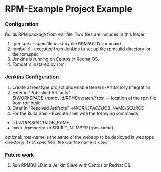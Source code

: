 RPM-Example Project Example
==========================
	
### Configuration 
Builds RPM package from war file. Two files are included in this folder.

1. rpm.spec - spec file used by the RPMBUILD command
2. rpmbuild - executed from Jenkins to set up the rpmbuild directory for the rpm.spec
3. Jenkins is running on Centos or Redhat OS.  
4. Tomcat is installed by rpm. 

### Jenkins Configuration  
1. Create a freestype project and enable Generic-Artifactory Integration
2. Enter in "Published Artifacts" ${WORKSPACE}/rpmbuild/RPMS/noarch/*rpm -- location of the rpm file from rpmbuild
3. Enter in "Resolved Artifacts" <location of war file>=>$WORKSPACE/$JOB_NAME/SOURCE
4. For the Build Step - Execute shell with the following commands 
  * cd $WORKSPACE/$JOB_NAME
  * bash ./rpmscript.sh $BUILD_NUMBER {rpm-name}

   optional: rpm-name is the name of the webapp to be deployed in webapps directory; if not specified, the war file name is used.  

### Future work 
1. Run RPMBUILD in a Jenkin Slave with Centos or Redhat OS. 


